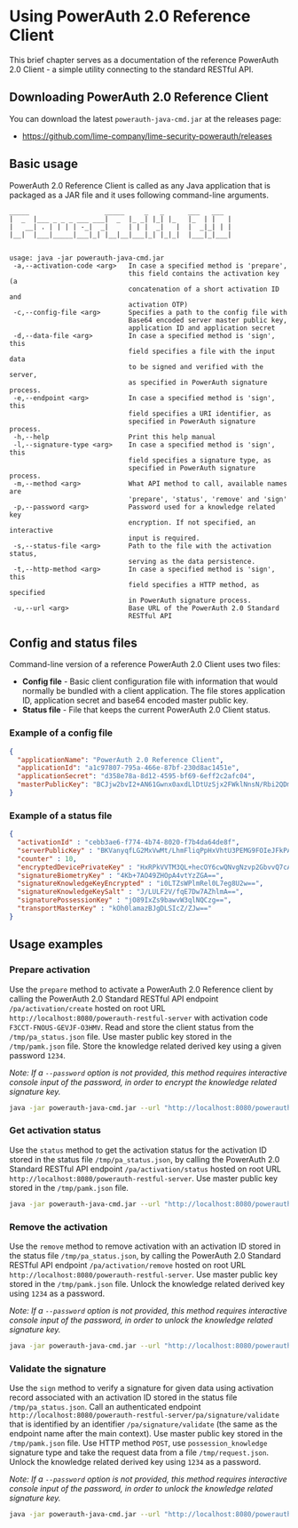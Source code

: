# Using PowerAuth 2.0 Reference Client

This brief chapter serves as a documentation of the reference PowerAuth 2.0 Client - a simple utility connecting to the standard RESTful API.

## Downloading PowerAuth 2.0 Reference Client

You can download the latest `powerauth-java-cmd.jar` at the releases page:

- https://github.com/lime-company/lime-security-powerauth/releases

## Basic usage

PowerAuth 2.0 Reference Client is called as any Java application that is packaged as a JAR file and it uses following command-line arguments.

```
_____                   _____     _   _      ___   ___
|  _  |___ _ _ _ ___ ___|  _  |_ _| |_| |_   |_  | |   |
|   __| . | | | | -_|  _|     | | |  _|   |  |  _|_| | |
|__|  |___|_____|___|_| |__|__|___|_| |_|_|  |___|_|___|


usage: java -jar powerauth-java-cmd.jar
 -a,--activation-code <arg>   In case a specified method is 'prepare',
                              this field contains the activation key (a
                              concatenation of a short activation ID and
                              activation OTP)
 -c,--config-file <arg>       Specifies a path to the config file with
                              Base64 encoded server master public key,
                              application ID and application secret
 -d,--data-file <arg>         In case a specified method is 'sign', this
                              field specifies a file with the input data
                              to be signed and verified with the server,
                              as specified in PowerAuth signature process.
 -e,--endpoint <arg>          In case a specified method is 'sign', this
                              field specifies a URI identifier, as
                              specified in PowerAuth signature process.
 -h,--help                    Print this help manual
 -l,--signature-type <arg>    In case a specified method is 'sign', this
                              field specifies a signature type, as
                              specified in PowerAuth signature process.
 -m,--method <arg>            What API method to call, available names are
                              'prepare', 'status', 'remove' and 'sign'
 -p,--password <arg>          Password used for a knowledge related key
                              encryption. If not specified, an interactive
                              input is required.
 -s,--status-file <arg>       Path to the file with the activation status,
                              serving as the data persistence.
 -t,--http-method <arg>       In case a specified method is 'sign', this
                              field specifies a HTTP method, as specified
                              in PowerAuth signature process.
 -u,--url <arg>               Base URL of the PowerAuth 2.0 Standard
                              RESTful API
```
## Config and status files

Command-line version of a reference PowerAuth 2.0 Client uses two files:

- **Config file** - Basic client configuration file with information that would normally be bundled with a client application. The file stores application ID, application secret and base64 encoded master public key.
- **Status file** - File that keeps the current PowerAuth 2.0 Client status.

### Example of a config file

```json
{
  "applicationName": "PowerAuth 2.0 Reference Client",
  "applicationId": "a1c97807-795a-466e-87bf-230d8ac1451e",
  "applicationSecret": "d358e78a-8d12-4595-bf69-6eff2c2afc04",
  "masterPublicKey": "BCJjw2bvI2+AN61Gwnx0axdLlDtUzSjx2FWklNnsN/Rbi2QDm7oIrCnMrz0s4RgE18KQC2gukK/bCzkDY+bR9bk="
}
```

### Example of a status file

```json
{
  "activationId" : "cebb3ae6-f774-4b74-8020-f7b4da64de8f",
  "serverPublicKey" : "BKVanyqfLG2MxVwMt/LhmFliqPpHxVhtU3PEMG9FOIeJFkPAQjHpije029//S+bOprC4j6a8DMukxfoYkCFfLjU=",
  "counter" : 10,
  "encryptedDevicePrivateKey" : "HxRPkVVTM3QL+hecOY6cwQNvgNzvp2GbvvQ7cAOUXxzAk1dDaZVh1hd+2k18ZHn2",
  "signatureBiometryKey" : "4Kb+7AO49ZHOpA4vtYzZGA==",
  "signatureKnowledgeKeyEncrypted" : "i0LTZsWPlmRel0L7eg8U2w==",
  "signatureKnowledgeKeySalt" : "J/LULF2V/fqE7Dw7AZhlmA==",
  "signaturePossessionKey" : "jO89IxZs9bawvW3qlNQCzg==",
  "transportMasterKey" : "kOh0lamazBJgDLSIcZ/ZJw=="
}
```

## Usage examples

### Prepare activation

Use the `prepare` method to activate a PowerAuth 2.0 Reference client by calling the PowerAuth 2.0 Standard RESTful API endpoint `/pa/activation/create` hosted on root URL `http://localhost:8080/powerauth-restful-server` with activation code `F3CCT-FNOUS-GEVJF-O3HMV`. Read and store the client status from the `/tmp/pa_status.json` file. Use master public key stored in the `/tmp/pamk.json` file. Store the knowledge related derived key using a given password `1234`.

_Note: If a `--password` option is not provided, this method requires interactive console input of the password, in order to encrypt the knowledge related signature key._

```bash
java -jar powerauth-java-cmd.jar --url "http://localhost:8080/powerauth-restful-server" --status-file "/tmp/pa_status.json" --config-file "/tmp/pamk.json" --method "prepare" --password "1234" --activation-code "F3CCT-FNOUS-GEVJF-O3HMV"
```

### Get activation status

Use the `status` method to get the activation status for the activation ID stored in the status file `/tmp/pa_status.json`, by calling the PowerAuth 2.0 Standard RESTful API endpoint `/pa/activation/status` hosted on root URL `http://localhost:8080/powerauth-restful-server`. Use master public key stored in the `/tmp/pamk.json` file.

```bash
java -jar powerauth-java-cmd.jar --url "http://localhost:8080/powerauth-restful-server" --status-file "/tmp/pa_status.json" --config-file "/tmp/pamk.json" --method "status"
```

### Remove the activation

Use the `remove` method to remove activation with an activation ID stored in the status file `/tmp/pa_status.json`, by calling the PowerAuth 2.0 Standard RESTful API endpoint `/pa/activation/remove` hosted on root URL `http://localhost:8080/powerauth-restful-server`. Use master public key stored in the `/tmp/pamk.json` file. Unlock the knowledge related derived key using `1234` as a password.

_Note: If a `--password` option is not provided, this method requires interactive console input of the password, in order to unlock the knowledge related signature key._

```bash
java -jar powerauth-java-cmd.jar --url "http://localhost:8080/powerauth-restful-server" --status-file "/tmp/pa_status.json" --config-file "/tmp/pamk.json" --method "remove" --password "1234"
```

### Validate the signature

Use the `sign` method to verify a signature for given data using activation record associated with an activation ID stored in the status file `/tmp/pa_status.json`. Call an authenticated endpoint `http://localhost:8080/powerauth-restful-server/pa/signature/validate` that is identified by an identifier `/pa/signature/validate` (the same as the endpoint name after the main context). Use master public key stored in the `/tmp/pamk.json` file. Use HTTP method `POST`, use `possession_knowledge` signature type and take the request data from a file `/tmp/request.json`. Unlock the knowledge related derived key using `1234` as a password.

_Note: If a `--password` option is not provided, this method requires interactive console input of the password, in order to unlock the knowledge related signature key._

```bash
java -jar powerauth-java-cmd.jar --url "http://localhost:8080/powerauth-restful-server/pa/signature/validate" --status-file "/Users/petrdvorak/pa_status.json" --config-file "/Users/petrdvorak/pamk.json" --method "sign" --http-method "POST"  --endpoint "/pa/signature/validate" --signature-type "possession_knowledge" --data-file "/tmp/request.json"
```
